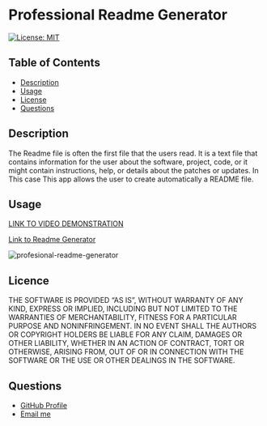 # Professional Readme Generator


  [![License: MIT](https://img.shields.io/badge/License-MIT-yellow.svg)](https://opensource.org/licenses/MIT)


  ## Table of Contents
  
  -  [Description](#description)  
  -  [Usage](#usage)
  -  [License](#license)  
  -  [Questions](#questions)



  ## Description

  The Readme file is often the first file that the users read. It is a text file that contains information for the user about the software, project, code, or it might contain instructions, help, or details about the patches or updates. In This case This app allows the user to create automatically a README file.

  
  ## Usage
  
  <a href="https://drive.google.com/file/d/1hA64RPk_m9P55SijcuhQapjdJ8T_Cw8y/view?usp=drivesdk">LINK TO VIDEO DEMONSTRATION</a>
 
  <a href="https://juliobermudez.github.io/profesional-readme-generator/">Link to Readme Generator</a>
  
  ![profesional-readme-generator](assets/images/screenshot.gif)
  
  ## Licence
  THE SOFTWARE IS PROVIDED “AS IS”, WITHOUT WARRANTY OF ANY KIND, EXPRESS OR IMPLIED, INCLUDING BUT NOT LIMITED TO THE WARRANTIES OF MERCHANTABILITY, FITNESS FOR A PARTICULAR PURPOSE AND NONINFRINGEMENT. IN NO EVENT SHALL THE AUTHORS OR COPYRIGHT HOLDERS BE LIABLE FOR ANY CLAIM, DAMAGES OR OTHER LIABILITY, WHETHER IN AN ACTION OF CONTRACT, TORT OR OTHERWISE, ARISING FROM, OUT OF OR IN CONNECTION WITH THE SOFTWARE OR THE USE OR OTHER DEALINGS IN THE SOFTWARE.
  
  ## Questions

  <ul>
  <li> <a href="https://github.com/JulioBermudez">GitHub Profile</a></li>
  <li> <a href="mailto:julioph0n3@gmail.com">Email me</a></li>
  </ul>

